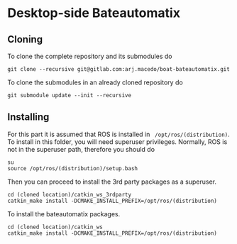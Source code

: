 # Desktop-side Bateautomatix

## Cloning

To clone the complete repository and its submodules do
```
git clone --recursive git@gitlab.com:arj.macedo/boat-bateautomatix.git
```

To clone the submodules in an already cloned repository do
```
git submodule update --init --recursive
```

## Installing

For this part it is assumed that ROS is installed in ` /opt/ros/(distribution)`. To install in this folder, you will need superuser privileges. Normally, ROS is not in the superuser path, therefore you should do
```
su
source /opt/ros/(distribution)/setup.bash
```
Then you can proceed to install the 3rd party packages as a superuser.
```
cd (cloned location)/catkin_ws_3rdparty
catkin_make install -DCMAKE_INSTALL_PREFIX=/opt/ros/(distribution)
```

To install the bateautomatix packages.

```
cd (cloned location)/catkin_ws
catkin_make install -DCMAKE_INSTALL_PREFIX=/opt/ros/(distribution)
```
